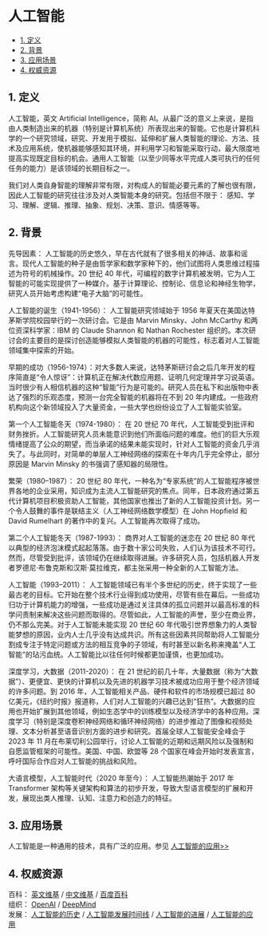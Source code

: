 # 人工智能<!-- omit in toc -->

- [1. 定义](#1-定义)
- [2. 背景](#2-背景)
- [3. 应用场景](#3-应用场景)
- [4. 权威资源](#4-权威资源)

## 1. 定义

人工智能，英文 Artificial Intelligence，简称 AI。从最广泛的意义上来说，是指由人类制造出来的机器（特别是计算机系统）所表现出来的智能。它也是计算机科学的一个研究领域，研究、开发用于模拟、延伸和扩展人类智能的理论、方法、技术及应用系统，使机器能够感知其环境，并利用学习和智能采取行动，最大限度地提高实现既定目标的机会。通用人工智能（以至少同等水平完成人类可执行的任何任务的能力）是该领域的长期目标之一。

我们对人类自身智能的理解非常有限，对构成人的智能必要元素的了解也很有限，因此人工智能的研究往往涉及对人类智能本身的研究。包括但不限于： 感知、学习、理解、逻辑、推理、抽象、规划、决策、意识、情感等等。

## 2. 背景

先导因素： 人工智能的历史悠久，早在古代就有了很多相关的神话、故事和谣言。现代人工智能的种子是由哲学家和数学家种下的，他们试图将人类思维过程描述为符号的机械操作。20 世纪 40 年代，可编程的数字计算机被发明，它为人工智能的可能实现提供了一种媒介。基于计算理论、控制论、信息论和神经生物学，研究人员开始考虑构建“电子大脑”的可能性。

人工智能的诞生（1941-1956）： 人工智能研究领域始于 1956 年夏天在美国达特茅斯学院校园举行的一次研讨会。它是由 Marvin Minsky、John McCarthy 和两位资深科学家：IBM 的 Claude Shannon 和 Nathan Rochester 组织的。本次研讨会的主要目的是探讨创造能够模拟人类智能的机器的可能性，标志着对人工智能领域集中探索的开始。

早期的成功（1956-1974）：对大多数人来说，达特茅斯研讨会之后几年开发的程序简直是“令人惊讶”：计算机正在解决代数应用题、证明几何定理并学习说英语。当时很少有人相信机器的这种“智能”行为是可能的。研究人员在私下和出版物中表达了强烈的乐观态度，预测一台完全智能的机器将在不到 20 年内建成。一些政府机构向这个新领域投入了大量资金，一些大学也纷纷设立了人工智能实验室。

第一个人工智能冬天（1974-1980）： 在 20 世纪 70 年代，人工智能受到批评和财务挫折。人工智能研究人员未能意识到他们所面临问题的难度。他们的巨大乐观情绪提高了公众的期望，而当承诺的结果未能实现时，针对人工智能的资金几乎消失了。与此同时，对简单的单层人工神经网络的探索在十年内几乎完全停止，部分原因是 Marvin Minsky 的书强调了感知器的局限性。

繁荣（1980–1987）： 20 世纪 80 年代，一种名为“专家系统”的人工智能程序被世界各地的企业采用，知识成为主流人工智能研究的焦点。同年，日本政府通过第五代计算机项目积极资助人工智能，其他国家也推出了新的人工智能投资计划。另一个令人鼓舞的事件是联结主义（人工神经网络数学模型）在 John Hopfield 和 David Rumelhart 的著作中的复兴。人工智能再次取得了成功。

第二个人工智能冬天（1987-1993）： 商界对人工智能的迷恋在 20 世纪 80 年代以典型的经济泡沫模式起起落落。由于数十家公司失败，人们认为该技术不可行。然而，尽管受到批评，该领域仍在继续取得进展。许多研究人员，包括机器人开发者罗德尼·布鲁克斯和汉斯·莫拉维克，都主张采用一种全新的人工智能方法。

人工智能（1993–2011）： 人工智能领域已有半个多世纪的历史，终于实现了一些最古老的目标。它开始在整个技术行业得到成功使用，尽管有些在幕后。一些成功归功于计算机能力的增强，一些成功是通过关注具体的孤立问题并以最高标准的科学问责制来解决这些问题而取得的。尽管如此，人工智能的声誉，至少在商业界，仍不那么完美。对于人工智能未能实现 20 世纪 60 年代吸引世界想象力的人类智能梦想的原因，业内人士几乎没有达成共识。所有这些因素共同帮助将人工智能分割成专注于特定问题或方法的相互竞争的子领域，有时甚至以新名称来掩盖“人工智能”的玷污血统。人工智能比以往任何时候都更加谨慎，也更加成功。

深度学习，大数据（2011-2020）： 在 21 世纪的前几十年，大量数据（称为“大数据”）、更便宜、更快的计算机以及先进的机器学习技术被成功应用于整个经济领域的许多问题。到 2016 年，人工智能相关产品、硬件和软件的市场规模已超过 80 亿美元，《纽约时报》报道称，人们对人工智能的兴趣已达到“狂热”。大数据的应用也开始扩展到其他领域，例如生态学中的训练模型以及经济学中的各种应用。深度学习（特别是深度卷积神经网络和循环神经网络）的进步推动了图像和视频处理、文本分析甚至语音识别方面的进步和研究。首届全球人工智能安全峰会于 2023 年 11 月在布莱切利公园举行，讨论人工智能的近期和远期风险以及强制和自愿监管框架的可能性。美国、中国、欧盟等 28 个国家在峰会开始时发表宣言，呼吁国际合作应对人工智能的挑战和风险。

大语言模型，人工智能时代（2020 年至今）： 人工智能热潮始于 2017 年 Transformer 架构等关键架构和算法的初步开发，导致大型语言模型的扩展和开发，展现出类人推理、认知、注意力和创造力的特征。

## 3. 应用场景

人工智能是一种通用的技术，具有广泛的应用。参见 [人工智能的应用>>](https://en.wikipedia.org/wiki/Applications_of_artificial_intelligence)

## 4. 权威资源

百科： [英文维基](https://en.wikipedia.org/wiki/Artificial_intelligence) / [中文维基](https://zh.wikipedia.org/wiki/人工智能) / [百度百科](https://baike.baidu.com/item/人工智能/9180)  
组织： [OpenAI](https://openai.com) / [DeepMind](https://deepmind.google)  
发展： [人工智能的历史](https://en.wikipedia.org/wiki/History_of_artificial_intelligence) / [人工智能发展时间线](https://en.wikipedia.org/wiki/Timeline_of_artificial_intelligence) / [人工智能的进展](https://en.wikipedia.org/wiki/Progress_in_artificial_intelligence) / [人工智能的应用](https://en.wikipedia.org/wiki/Applications_of_artificial_intelligence)
